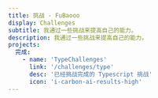 ```yaml
---
title: 挑战 - FuBaooo
display: Challenges
subtitle: 我通过一些挑战来提高自己的能力。
description: 我通过一些挑战来提高自己的能力。
projects:
  完成:
    - name: 'TypeChallenges'
      link: '/challenges/type'
      desc: '已经挑战完成的 Typescript 挑战'
      icon: 'i-carbon-ai-results-high'
---
```


<list-projects :projects="frontmatter.projects"></list-projects>
